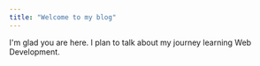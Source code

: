 ```yaml
---
title: "Welcome to my blog"
---
```


I'm glad you are here. I plan to talk about my journey learning Web Development.
